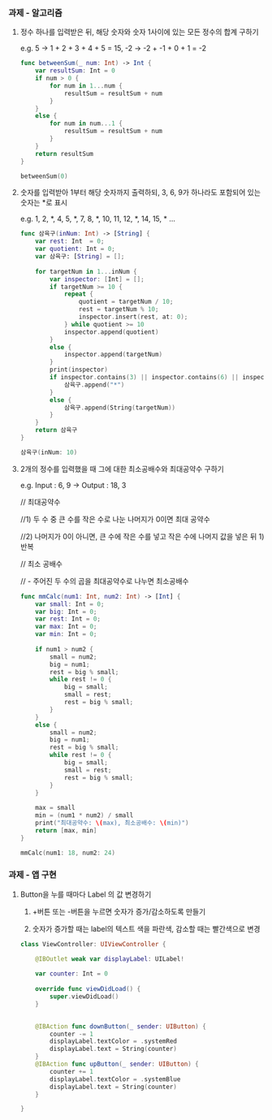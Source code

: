 ### 과제 - 알고리즘

1. 정수 하나를 입력받은 뒤, 해당 숫자와 숫자 1사이에 있는 모든 정수의 합계 구하기

   e.g.  5 -> 1 + 2 + 3 + 4 + 5 = 15,   -2 -> -2 + -1 + 0 + 1 = -2

   ```swift
   func betweenSum(_ num: Int) -> Int {
       var resultSum: Int = 0
       if num > 0 {
           for num in 1...num {
               resultSum = resultSum + num
           }
       }
       else {
           for num in num...1 {
               resultSum = resultSum + num
           }
       }
       return resultSum
   }
   
   betweenSum(0)
   ```

   

2. 숫자를 입력받아 1부터 해당 숫자까지 출력하되, 3, 6, 9가 하나라도 포함되어 있는 숫자는 *로 표시

   e.g.  1, 2, *, 4, 5, *, 7, 8, *, 10, 11, 12, *, 14, 15, * ...

   ```swift
   func 삼육구(inNum: Int) -> [String] {
       var rest: Int  = 0;
       var quotient: Int = 0;
       var 삼육구: [String] = [];
       
       for targetNum in 1...inNum {
           var inspector: [Int] = [];
           if targetNum >= 10 {
               repeat {
                   quotient = targetNum / 10;
                   rest = targetNum % 10;
                   inspector.insert(rest, at: 0);
               } while quotient >= 10
               inspector.append(quotient)
           }
           else {
               inspector.append(targetNum)
           }
           print(inspector)
           if inspector.contains(3) || inspector.contains(6) || inspector.contains(9) {
               삼육구.append("*")
           }
           else {
               삼육구.append(String(targetNum))
           }
       }
       return 삼육구
   }
   
   삼육구(inNum: 10)
   ```

   

3. 2개의 정수를 입력했을 때 그에 대한 최소공배수와 최대공약수 구하기

   e.g.  Input : 6, 9   ->  Output : 18, 3

   // 최대공약수

   //1) 두 수 중 큰 수를 작은 수로 나눈 나머지가 0이면 최대 공약수

   //2) 나머지가 0이 아니면, 큰 수에 작은 수를 넣고 작은 수에 나머지 값을 넣은 뒤 1) 반복

   // 최소 공배수

   // - 주어진 두 수의 곱을 최대공약수로 나누면 최소공배수
   
   ```swift
   func mmCalc(num1: Int, num2: Int) -> [Int] {
       var small: Int = 0;
       var big: Int = 0;
       var rest: Int = 0;
       var max: Int = 0;
       var min: Int = 0;
       
       if num1 > num2 {
           small = num2;
           big = num1;
           rest = big % small;
           while rest != 0 {
               big = small;
               small = rest;
               rest = big % small;
           }
       }
       else {
           small = num2;
           big = num1;
           rest = big % small;
           while rest != 0 {
               big = small;
               small = rest;
               rest = big % small;
           }
       }
       
       max = small
       min = (num1 * num2) / small
       print("최대공약수: \(max), 최소공배수: \(min)")
       return [max, min]
   }
   
   mmCalc(num1: 18, num2: 24)
   ```
   
   

### 과제 - 앱 구현

1. Button을 누를 때마다 Label 의 값 변경하기

   1) +버튼 또는 -버튼을 누르면 숫자가 증가/감소하도록 만들기

   2) 숫자가 증가할 때는 label의 텍스트 색을 파란색, 감소할 때는 빨간색으로 변경
   
   ```swift
   class ViewController: UIViewController {
   
       @IBOutlet weak var displayLabel: UILabel!
       
       var counter: Int = 0
       
       override func viewDidLoad() {
           super.viewDidLoad()
       }
   
       
       @IBAction func downButton(_ sender: UIButton) {
           counter -= 1
           displayLabel.textColor = .systemRed
           displayLabel.text = String(counter)
       }
       @IBAction func upButton(_ sender: UIButton) {
           counter += 1
           displayLabel.textColor = .systemBlue
           displayLabel.text = String(counter)
       }
   
   }
   ```
   
   